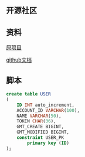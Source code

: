 ## 开源社区

## 资料

[原项目](https://github.com/codedrinker/community/)

[github文档](https://docs.github.com/cn/developers/)


## 脚本

```sql
create table USER
(
	ID INT auto_increment,
	ACCOUNT_ID VARCHAR(100),
	NAME VARCHAR(50),
	TOKEN CHAR(36),
	GMT_CREATE BIGINT,
	GMT_MODIFIED BIGINT,
	constraint USER_PK
		primary key (ID)
);


```